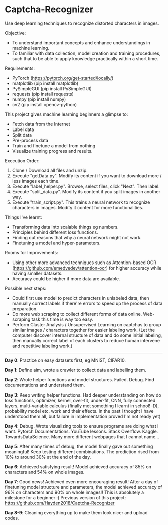 # Captcha-Recognizer
Use deep learning techniques to recognize distorted characters in images.

Objective:
- To understand important concepts and enhance understandings in machine learning.
- To familiar with data collection, model creation and training procedures, such that to be able to apply knowledge practically within a short time.

Requirements:
- PyTorch (https://pytorch.org/get-started/locally/)
- matplotlib (pip install matplotlib)
- PySimpleGUI (pip install PySimpleGUI)
- requests (pip install requests)
- numpy (pip install numpy)
- cv2 (pip install opencv-python)


This project gives machine learning beginners a glimpse to:
- Fetch data from the Internet
- Label data
- Split data
- Pre-process data
- Train and finetune a model from nothing
- Visualize training progress and results.

Execution Order:
1. Clone / Download all files and unzip.
2. Execute "getData.py". Modify its content if you want to download more / less images each time.
3. Execute "label_helper.py". Browse, select files, click "Next". Then label.
4. Execute "split_data.py". Modify its content if you split images in another way.
5. Execute "train_script.py". This trains a neural network to recognize characters in images. Modify it content for more functionalities.

Things I've learnt:
- Transforming data into scalable things eg numbers.
- Principles behind different loss functions.
- Finding out reasons that why a neural network might not work.
- Finetuning a model and hyper-parameters.

Rooms for Improvements:
- Using other more advanced techniques such as Attention-based OCR (https://github.com/emedvedev/attention-ocr) for higher accuracy while having smaller datasets.
- Accuracy could be higher if more data are available.

Possible next steps:
- Could first use model to predict characters in unlabeled data, then manually correct labels if there're errors to speed up the process of data preparation.
- Do more web scraping to collect different forms of data online. Web-scraping task this time is way too easy.
- Perform Cluster Analysis / Unsupervised Learning on captchas to group similar images / characters together for easier labeling work. (Let the computer discover internal structure of data and do some initial labeling, then manually correct label of each clusters to reduce human intervene and repetitive labeling work.)

-------------------------------------------------------------------------------------------------------------------------------------

**Day 0**: Practice on easy datasets first, eg MNIST, CIFAR10.

**Day 1**: Define aim, wrote a crawler to collect data and labelling them.

**Day 2**: Wrote helper functions and model structures. Failed. Debug. Find documentations and understand them.

**Day 3**: Keep writing helper functions. Had deeper understanding on how do loss functions, optimizer, kernel, over-fit, under-fit, CNN, fully connected layers, multi-variable calculus (finally met something I learnt in school! :D), probability model etc. work and their effects. In the past I thought I have understood them all, but failure in implementation proved I'm not ready yet)

**Day 4**: Debug. Wrote visualizing tools to ensure programs are doing what I want. Pytorch Documentations. YouTube lessons. Stack Overflow. Kaggle. TowardsDataScience. Many more different webpages that I cannot name...

**Day 5**: After many times of debug, the model finally gave out something meaningful! Keep testing different combinations. The prediction rised from 10% to around 30% at the end of the day.

**Day 6**: Achieved satisfying result! Model achieved accuracy of 85% on characters and 54% on whole images.

**Day 7**: Good news! Achieved even more encouraging result! After a day of finetuning model structure and parameters, the model achieved accuracy of 96% on characters and 90% on whole images!! This is absolutely a milestone for a beginner :)
Previous version of this project: https://github.com/Hayden2018/Captcha-Recognizer

**Day 8-9**: Cleaning everything up to make them look nicer and upload codes.
